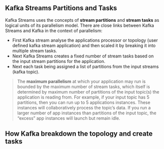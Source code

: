 ## Kafka Streams Partitions and Tasks
Kafka Streams uses the concepts of  **stream partitions**  and  **stream tasks**  as logical units of its parallelism model. There are close links between Kafka Streams and Kafka in the context of parallelism:

 - First Kafka stream analyse the applications processor or topology (user defined kafka stream application) and then scaled it by breaking it into multiple stream tasks.
 - Next Kafka Streams creates a fixed number of stream tasks based on the input stream partitions for the application.
 - Next each task being assigned a list of partitions from the input streams (kafka topic).
 

> The **maximum parallelism** at which your application may run is bounded by the maximum number of stream tasks, which itself is determined by maximum number of partitions of the input topic(s) the application is reading from. For example, if your input topic has 5 partitions, then you can run up to 5 applications instances. These instances will collaboratively process the topic’s data. If you run a larger number of app instances than partitions of the input topic, the “excess” app instances will launch but remain idle.

## How Kafka breakdown the topology and create tasks



<!--stackedit_data:
eyJoaXN0b3J5IjpbMzU5MzY2NjA2LDEwMTU4MTM1MzQsMjA1Nj
cwNjEwNSwxOTY2ODEzNTc4LC02MDkwNzQyNTgsNzk3ODg4NTE1
LDkzOTQ5MTU5MywtNjI5NjA4MjE1LDE3MTM3MTQwNDQsMTY3MT
AwMTM0MiwxMzE5OTMyNTA1LDExOTYyODMzMTYsMTY3ODU4NTE5
NSwtNTAxMDEzMjYxLDIwMzY3NzI0NDMsLTIwODg3NDY2MTIsLT
k1MDAyNTAxMiwtNTA0MjczNDcwLC0xMTYxNzQwNTc1LC0yMTQ2
NTEwMDAzXX0=
-->